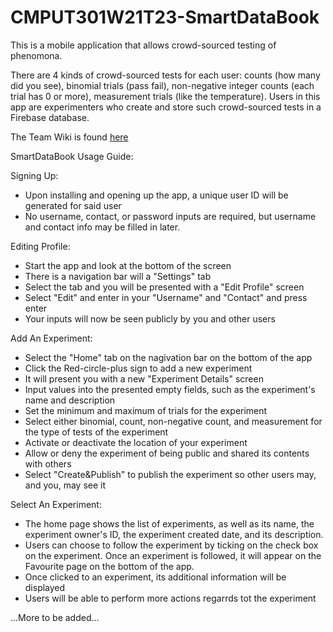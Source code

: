# CMPUT301W21T23-SmartDataBook

This is a mobile application that allows crowd-sourced testing of phenomona. <br/>

There are 4 kinds of crowd-sourced tests for each user: counts (how many did you see), binomial trials (pass fail), non-negative integer counts (each trial has 0 or more), measurement trials (like the temperature). Users in this app are experimenters who create and store such crowd-sourced tests in a Firebase database. <br/>

The Team Wiki is found [here](https://github.com/CMPUT301W21T23/CMPUT301W21T23-SmartDataBook/wiki)

SmartDataBook Usage Guide:

Signing Up:
  - Upon installing and opening up the app, a unique user ID will be generated for said user
  - No username, contact, or password inputs are required, but username and contact info may be filled in later.

Editing Profile:
  - Start the app and look at the bottom of the screen
  - There is a navigation bar will a "Settings" tab
  - Select the tab and you will be presented with a "Edit Profile" screen
  - Select "Edit" and enter in your "Username" and "Contact" and press enter
  - Your inputs will now be seen publicly by you and other users

Add An Experiment:
  - Select the "Home" tab on the nagivation bar on the bottom of the app
  - Click the Red-circle-plus sign to add a new experiment
  - It will present you with a new "Experiment Details" screen 
  - Input values into the presented empty fields, such as the experiment's name and description
  - Set the minimum and maximum of trials for the experiment
  - Select either binomial, count, non-negative count, and measurement for the type of tests of the experiment
  - Activate or deactivate the location of your experiment
  - Allow or deny the experiment of being public and shared its contents with others
  - Select "Create&Publish" to publish the experiment so other users may, and you, may see it

Select An Experiment:
  - The home page shows the list of experiments, as well as its name, the experiment owner's ID, the experiment created date, and its description.
  - Users can choose to follow the experiment by ticking on the check box on the experiment. Once an experiment is followed, it will appear on the Favourite page on the bottom of the app.
  - Once clicked to an experiment, its additional information will be displayed
  - Users will be able to perform more actions regarrds tot the experiment


  
  

...More to be added...
